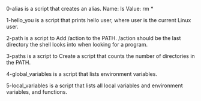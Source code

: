 0-alias is a script that creates an alias.
Name: ls
Value: rm *

1-hello_you is a script that prints hello user, where user is the current Linux user.

2-path is a script to Add /action to the PATH. /action should be the last directory the shell looks into when looking for a program.

3-paths is a script to Create a script that counts the number of directories in the PATH.

4-global_variables is a script that lists environment variables.

5-local_variables is a script that lists all local variables and environment variables, and functions.
